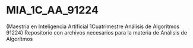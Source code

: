 # MIA_1C_AA_91224
(Maestria en Inteligencia Artificial 1Cuatrimestre Análisis de Algorítmos 91224)
Repositorio con archivos necesarios para la materia de Análisis de Algorítmos

